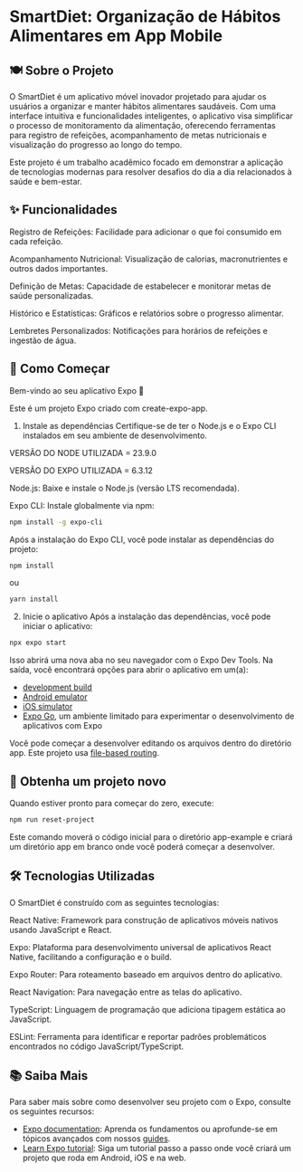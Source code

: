 # SmartDiet: Organização de Hábitos Alimentares em App Mobile

## 🍽️ Sobre o Projeto
O SmartDiet é um aplicativo móvel inovador projetado para ajudar os usuários a organizar e manter hábitos alimentares saudáveis. Com uma interface intuitiva e funcionalidades inteligentes, o aplicativo visa simplificar o processo de monitoramento da alimentação, oferecendo ferramentas para registro de refeições, acompanhamento de metas nutricionais e visualização do progresso ao longo do tempo.

Este projeto é um trabalho acadêmico focado em demonstrar a aplicação de tecnologias modernas para resolver desafios do dia a dia relacionados à saúde e bem-estar.

## ✨ Funcionalidades
Registro de Refeições: Facilidade para adicionar o que foi consumido em cada refeição.

Acompanhamento Nutricional: Visualização de calorias, macronutrientes e outros dados importantes.

Definição de Metas: Capacidade de estabelecer e monitorar metas de saúde personalizadas.

Histórico e Estatísticas: Gráficos e relatórios sobre o progresso alimentar.

Lembretes Personalizados: Notificações para horários de refeições e ingestão de água.

## 🚀 Como Começar
Bem-vindo ao seu aplicativo Expo 👋

Este é um projeto Expo criado com create-expo-app.

1. Instale as dependências
Certifique-se de ter o Node.js e o Expo CLI instalados em seu ambiente de desenvolvimento.

VERSÃO DO NODE UTILIZADA = 23.9.0

VERSÃO DO EXPO UTILIZADA = 6.3.12

Node.js: Baixe e instale o Node.js (versão LTS recomendada).

Expo CLI: Instale globalmente via npm:

   ```bash
   npm install -g expo-cli
   ```
Após a instalação do Expo CLI, você pode instalar as dependências do projeto:

```bash
npm install
```
ou

```bash
yarn install
```

2. Inicie o aplicativo
Após a instalação das dependências, você pode iniciar o aplicativo:
```bash
npx expo start
```

Isso abrirá uma nova aba no seu navegador com o Expo Dev Tools. Na saída, você encontrará opções para abrir o aplicativo em um(a):

- [development build](https://docs.expo.dev/develop/development-builds/introduction/)
- [Android emulator](https://docs.expo.dev/workflow/android-studio-emulator/)
- [iOS simulator](https://docs.expo.dev/workflow/ios-simulator/)
- [Expo Go](https://expo.dev/go), um ambiente limitado para experimentar o desenvolvimento de aplicativos com Expo

Você pode começar a desenvolver editando os arquivos dentro do diretório app. Este projeto usa [file-based routing](https://docs.expo.dev/router/introduction).

## 🔄 Obtenha um projeto novo

Quando estiver pronto para começar do zero, execute:

```bash
npm run reset-project
```

Este comando moverá o código inicial para o diretório app-example e criará um diretório app em branco onde você poderá começar a desenvolver.

## 🛠️ Tecnologias Utilizadas

O SmartDiet é construído com as seguintes tecnologias:

React Native: Framework para construção de aplicativos móveis nativos usando JavaScript e React.

Expo: Plataforma para desenvolvimento universal de aplicativos React Native, facilitando a configuração e o build.

Expo Router: Para roteamento baseado em arquivos dentro do aplicativo.

React Navigation: Para navegação entre as telas do aplicativo.

TypeScript: Linguagem de programação que adiciona tipagem estática ao JavaScript.

ESLint: Ferramenta para identificar e reportar padrões problemáticos encontrados no código JavaScript/TypeScript.

## 📚 Saiba Mais

Para saber mais sobre como desenvolver seu projeto com o Expo, consulte os seguintes recursos:

- [Expo documentation](https://docs.expo.dev/): Aprenda os fundamentos ou aprofunde-se em tópicos avançados com nossos [guides](https://docs.expo.dev/guides).
- [Learn Expo tutorial](https://docs.expo.dev/tutorial/introduction/): Siga um tutorial passo a passo onde você criará um projeto que roda em Android, iOS e na web.

